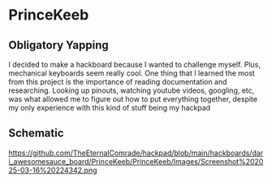 # PrinceKeeb

## Obligatory Yapping
I decided to make a hackboard because I wanted to challenge myself. Plus, mechanical keyboards seem really cool.
One thing that I learned the most from this project is the importance of reading documentation and researching. Looking up pinouts, watching youtube videos, googling, etc, was what allowed me to figure out how to put everything together, despite my only experience with this kind of stuff being my hackpad

## Schematic
https://github.com/TheEternalComrade/hackpad/blob/main/hackboards/dari_awesomesauce_board/PrinceKeeb/PrinceKeeb/Images/Screenshot%202025-03-16%20224342.png
